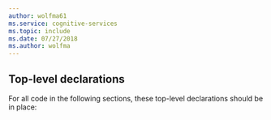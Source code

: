 ```yaml
---
author: wolfma61
ms.service: cognitive-services
ms.topic: include
ms.date: 07/27/2018
ms.author: wolfma
---
```


## Top-level declarations

For all code in the following sections, these top-level declarations should be in place:

